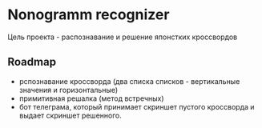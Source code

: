 # Nonogramm recognizer
Цель проекта - распознавание и решение японстких кроссвордов

## Roadmap

- рспознавание кроссворда (два списка списков - вертикальные значения и горизонтальные)
- примитивная решалка (метод встречных)
- бот телеграма, который принимает скриншет пустого кроссворда и выдает скриншет решенного.
